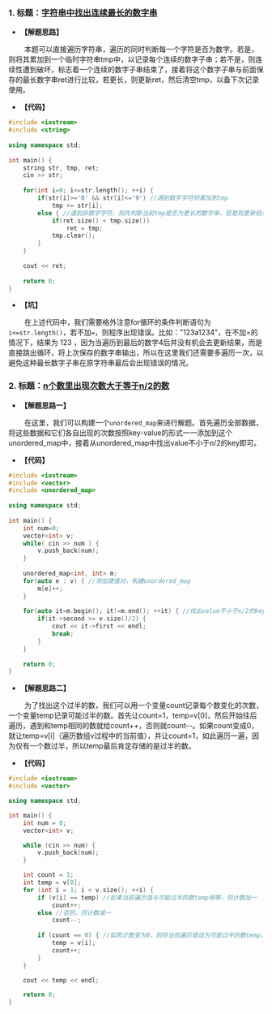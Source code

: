 ### 1. 标题：[字符串中找出连续最长的数字串](https://www.nowcoder.com/practice/bd891093881d4ddf9e56e7cc8416562d?tpId=85&&tqId=29864&rp=1&ru=/activity/oj&qru=/ta/2017test/question-ranking)
- **【解题思路】**<br>

&#160; &#160; &#160; &#160; 本题可以直接遍历字符串，遍历的同时判断每一个字符是否为数字。若是，则将其累加到一个临时字符串tmp中，以记录每个连续的数字子串；若不是，则连续性遭到破坏，标志着一个连续的数字子串结束了，接着将这个数字子串与前面保存的最长数字串ret进行比较，若更长，则更新ret，然后清空tmp，以备下次记录使用。<br>

- **【代码】**<br>
```c++
#include <iostream>
#include <string>
 
using namespace std;
 
int main() {
    string str, tmp, ret;
    cin >> str;
     
    for(int i=0; i<=str.length(); ++i) {
        if(str[i]>='0' && str[i]<='9') //遇到数字字符则累加到tmp
            tmp += str[i];
        else { //遇到非数字字符，则先判断当前tmp是否为更长的数字串，若是则更新结果ret，接着清空tmp，以备下次遇到新数字子串累加使用
            if(ret.size() < tmp.size())
                ret = tmp;
            tmp.clear();
        }
    }
    
    cout << ret;
     
    return 0;
}
```

- **【坑】**<br>

&#160; &#160; &#160; &#160; 在上述代码中，我们需要格外注意for循环的条件判断语句为 `i<=str.length()`，若不加`=`，则程序出现错误。比如："123a1234"，在不加=的情况下，结果为 123 ，因为当遍历到最后的数字4后并没有机会去更新结果，而是直接跳出循环，将上次保存的数字串输出，所以在这里我们还需要多遍历一次，以避免这种最长数字子串在原字符串最后会出现错误的情况。<br>

### 2. 标题：[n个数里出现次数大于等于n/2的数](https://www.nowcoder.com/practice/eac8c671a0c345b38aa0c07aba40097b?tpId=85&&tqId=29866&rp=1&ru=/activity/oj&qru=/ta/2017test/question-ranking)
- **【解题思路一】**<br>

&#160; &#160; &#160; &#160; 在这里，我们可以构建一个`unordered_map`来进行解题。首先遍历全部数据，将这些数据和它们各自出现的次数按照key-value的形式一一添加到这个unordered_map中，接着从unordered_map中找出value不小于n/2的key即可。<br>

- **【代码】**<br>
```c++
#include <iostream>
#include <vector>
#include <unordered_map>
  
using namespace std;
  
int main() {
    int num=0;
    vector<int> v;
    while( cin >> num ) {
        v.push_back(num);
    }
      
    unordered_map<int, int> m;
    for(auto e : v) { //添加键值对，构建unordered_map
        m[e]++;
    }
      
    for(auto it=m.begin(); it!=m.end(); ++it) { //找出value不小于n/2的key
        if(it->second >= v.size()/2) {
            cout << it->first << endl;
            break;
        }
    }
      
    return 0;
}
```

- **【解题思路二】**<br>

&#160; &#160; &#160; &#160; 为了找出这个过半的数，我们可以用一个变量count记录每个数变化的次数，一个变量temp记录可能过半的数。首先让count=1，temp=v[0]，然后开始往后遍历，遇到和temp相同的数就给count++，否则就count--。如果count变成0，就让temp=v[i]（遍历数组v过程中的当前值），并让count=1，如此遍历一遍，因为仅有一个数过半，所以temp最后肯定存储的是过半的数。<br>

- **【代码】**<br>
```c++
#include <iostream>
#include <vector>

using namespace std;

int main() {
	int num = 0;
	vector<int> v;

	while (cin >> num) {
		v.push_back(num);
	}

	int count = 1;
	int temp = v[0];
	for (int i = 1; i < v.size(); ++i) {
		if (v[i] == temp) //如果当前遍历值与可能过半的数temp相等，则计数加一
			count++;
		else //否则，则计数减一
			count--;
        
		if (count == 0) { //如若计数变为0，则将当前遍历值设为可能过半的数temp，并将其计数置为1
			temp = v[i];
			count++;
		}
	}

	cout << temp << endl;

	return 0;
}
```
